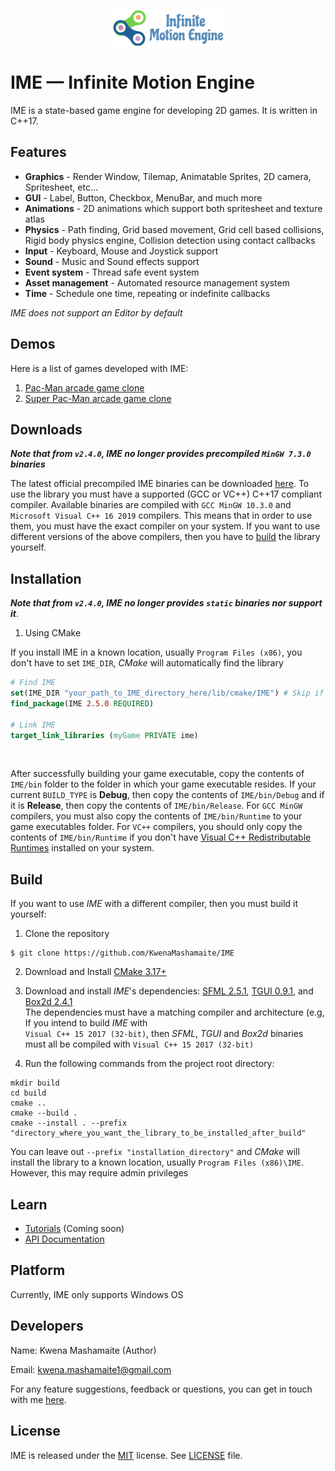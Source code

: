 <p align="center">
    <img src="logo.png" alt="IME Logo">
</p>

# IME — Infinite Motion Engine

IME is a state-based game engine for developing 2D games. It is written in C++17.

## Features

* **Graphics** - Render Window, Tilemap, Animatable Sprites, 2D camera, Spritesheet, etc...
* **GUI** - Label, Button, Checkbox, MenuBar, and much more
* **Animations** - 2D animations which support both spritesheet and texture atlas
* **Physics** - Path finding, Grid based movement, Grid cell based collisions, Rigid body physics engine,
  Collision detection using contact callbacks
* **Input** - Keyboard, Mouse and Joystick support
* **Sound** - Music and Sound effects support
* **Event system** - Thread safe event system
* **Asset management** - Automated resource management system
* **Time** - Schedule one time, repeating or indefinite callbacks

*IME does not support an Editor by default*

## Demos

Here is a list of games developed with IME:

1. [Pac-Man arcade game clone](https://github.com/KwenaMashamaite/PacMan)
2. [Super Pac-Man arcade game clone](https://github.com/KwenaMashamaite/SuperPacMan)

## Downloads

_**Note that from `v2.4.0`, IME no longer provides precompiled `MinGW 7.3.0` binaries**_

The latest official precompiled IME binaries can be downloaded [here](https://github.com/KwenaMashamaite/IME/releases/tag/v2.5.0).
To use the library you must have a supported (GCC or VC++) C++17 compliant compiler.
Available binaries are compiled with `GCC MinGW 10.3.0` and `Microsoft Visual C++ 16 2019`
compilers. This means that in order to use them, you must have the exact compiler on your system.
If you want to use different versions of the above compilers, then you have to [build](#Build) the
library yourself.

## Installation

_**Note that from `v2.4.0`, IME no longer provides `static` binaries nor support it**_.

1. Using CMake

If you install IME in a known location, usually `Program Files (x86)`, you don't have to
set `IME_DIR`, *CMake* will automatically find the library

```cmake
# Find IME
set(IME_DIR "your_path_to_IME_directory_here/lib/cmake/IME") # Skip if IME installed in known location
find_package(IME 2.5.0 REQUIRED)

# Link IME
target_link_libraries (myGame PRIVATE ime)
```
<br>

After successfully building your game executable, copy the contents of `IME/bin` folder to the
folder in which your game executable resides. If your current `BUILD_TYPE` is **Debug**, then copy
the contents of `IME/bin/Debug` and if it is **Release**, then copy the contents of `IME/bin/Release`.
For `GCC MinGW` compilers, you must also copy the contents of `IME/bin/Runtime` to your game executables
folder. For `VC++` compilers, you should only copy the contents of `IME/bin/Runtime` if you don't have
[Visual C++ Redistributable Runtimes](https://support.microsoft.com/en-us/topic/the-latest-supported-visual-c-downloads-2647da03-1eea-4433-9aff-95f26a218cc0)
installed on your system. 

##  Build

If you want to use *IME* with a different compiler, then you must build it yourself:

1. Clone the repository
```git
$ git clone https://github.com/KwenaMashamaite/IME
```

2. Download and Install [CMake 3.17+](https://cmake.org/)
3. Download and install *IME*'s dependencies: [SFML 2.5.1](https://www.sfml-dev.org/index.php), [TGUI 0.9.1](https://tgui.eu/), and [Box2d 2.4.1](https://box2d.org/) <br>
   The dependencies must have a matching compiler and architecture (e.g, If you intend to build *IME* with <br>
   `Visual C++ 15 2017 (32-bit)`, then *SFML*, *TGUI* and *Box2d* binaries must all be compiled with `Visual C++ 15 2017 (32-bit)`
   <br>

4. Run the following commands from the project root directory:

```shell
mkdir build
cd build
cmake ..
cmake --build .
cmake --install . --prefix "directory_where_you_want_the_library_to_be_installed_after_build"
```

You can leave out `--prefix "installation_directory"` and *CMake* will install the library to a known
location, usually `Program Files (x86)\IME`. However, this may require admin privileges

## Learn

* [Tutorials](#Learn) (Coming soon)
* [API Documentation](https://kwenamashamaite.github.io/IME/docs/v2.5.0/html/index.html)

## Platform

Currently, IME only supports Windows OS

## Developers

Name:  Kwena Mashamaite (Author)

Email: kwena.mashamaite1@gmail.com

For any feature suggestions, feedback or questions, you can get in touch with me [here](https://github.com/KwenaMashamaite/IME/discussions/).

## License

IME is released under the [MIT](https://opensource.org/licenses/MIT) license. See [LICENSE](LICENSE) file.

